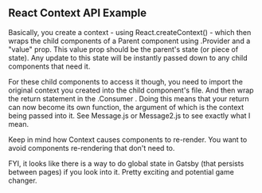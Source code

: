 <h2>React Context API Example</h2>

Basically, you create a context - using React.createContext() - which then wraps the child components of a Parent component using .Provider and a "value" prop. This value prop should be the parent's state (or piece of state). Any update to this state will be instantly passed down to any child components that need it.

For these child components to access it though, you need to import the original context you created into the child component's file. And then wrap the return statement in the .Consumer . Doing this means that your return can now become its own function, the argument of which is the context being passed into it. See Message.js or Message2.js to see exactly what I mean.

Keep in mind how Context causes components to re-render. You want to avoid components re-rendering that don't need to.

FYI, it looks like there is a way to do global state in Gatsby (that persists between pages) if you look into it. Pretty exciting and potential game changer.